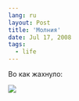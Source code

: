 ```yaml
---
lang: ru
layout: Post
title: 'Молния'
date: Jul 17, 2008
tags:
  - life
---
```


Во как жахнуло:

![](/images/blog/sapegin-artem-20d-2008-07-16-542-4270.jpg)
